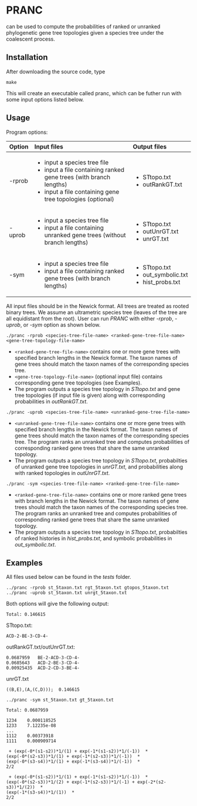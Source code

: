 # PRANC
can be used to compute the probabilities of ranked or unranked phylogenetic gene tree topologies given a species tree under the coalescent process.  

## Installation
After downloading the source code, type
```
make
```
This will create an executable called pranc, which can be futher run with some input options listed below.

## Usage
Program options:

| Option        | Input files   | Output files                   |
| ------------- |:-------------| :------------------------------|
| -rprob        | <ul><li>input a species tree file</li><li>input a file containing ranked gene trees (with branch lengths)</li><li> input a file containing gene tree topologies (optional)</li></ul>|<ul><li>STtopo.txt</li><li>outRankGT.txt</li></ul>|
| -uprob        | <ul><li>input a species tree file</li><li>input a file containing unranked gene trees (without branch lengths)</li></ul>| <ul><li>STtopo.txt</li><li>outUnrGT.txt</li><li>unrGT.txt</li></ul>|
| -sym        | <ul><li>input a species tree file</li><li>input a file containing ranked gene trees (with branch lengths)</li></ul>| <ul><li>STtopo.txt</li><li>out_symbolic.txt</li><li>hist_probs.txt</li></ul>|

All input files should be in the Newick format. All trees are treated as rooted binary trees. We assume an ultrametric species tree (leaves of the tree are all equidistant from the root). User can run *PRANC* with either *-rprob*, *-uprob*, or *-sym* option as shown below.  

```
./pranc -rprob <species-tree-file-name> <ranked-gene-tree-file-name> <gene-tree-topology-file-name>
```
* ```<ranked-gene-tree-file-name>``` contains one or more gene trees with specified branch lengths in the Newick format. The taxon names of gene trees should match the taxon names of the corresponding species tree.   
* ```<gene-tree-topology-file-name>``` (optional input file) contains corresponding gene tree topologies (see Examples). 
* The program outputs a species tree topology in *STtopo.txt* and gene tree topologies (if input file is given) along with corresponding probabilities in *outRankGT.txt*.
  
```
./pranc -uprob <species-tree-file-name> <unranked-gene-tree-file-name>
```
* ```<unranked-gene-tree-file-name>``` contains one or more gene trees with specified branch lengths in the Newick format. The taxon names of gene trees should match the taxon names of the corresponding species tree. The program ranks an unranked tree and computes probabilities of corresponding ranked gene trees that share the same unranked topology.   
* The program outputs a species tree topology in *STtopo.txt*, probabilties of unranked gene tree topologies in *unrGT.txt*, and probabilities along with ranked topologies in *outUnrGT.txt*.

```
./pranc -sym <species-tree-file-name> <ranked-gene-tree-file-name>
```
* ```<ranked-gene-tree-file-name>``` contains one or more ranked gene trees with branch lengths in the Newick format. The taxon names of gene trees should match the taxon names of the corresponding species tree. The program ranks an unranked tree and computes probabilities of corresponding ranked gene trees that share the same unranked topology.   
* The program outputs a species tree topology in *STtopo.txt*, probabilties of ranked histories in *hist_probs.txt*, and symbolic probabilities in *out_symbolic.txt*.

## Examples
All files used below can be found in the *tests* folder. 
```
../pranc -rprob st_5taxon.txt rgt_5taxon.txt gtopos_5taxon.txt
../pranc -uprob st_5taxon.txt unrgt_5taxon.txt 
```
Both options will give the following output:
```
Total: 0.146615
```
STtopo.txt: 
```
ACD-2-BE-3-CD-4-
```
outRankGT.txt/outUnrGT.txt:
```
0.0687959	BE-2-ACD-3-CD-4-
0.0685643	ACD-2-BE-3-CD-4-
0.00925435	ACD-2-CD-3-BE-4-
```
unrGT.txt
```
((B,E),(A,(C,D)));	0.146615
```

```
../pranc -sym st_5taxon.txt gt_5taxon.txt 
```

```
Total: 0.0687959
```

```
1234	0.000118525
1233	7.12235e-08
...
1112	0.00373918
1111	0.000909714
```

```
 + (exp(-0*(s1-s2))*1/(1) + exp(-1*(s1-s2))*1/(-1))  * 
(exp(-0*(s2-s3))*1/(1) + exp(-1*(s2-s3))*1/(-1))  * 
(exp(-0*(s3-s4))*1/(1) + exp(-1*(s3-s4))*1/(-1))  * 
2/2

 + (exp(-0*(s1-s2))*1/(1) + exp(-1*(s1-s2))*1/(-1))  * 
(exp(-0*(s2-s3))*1/(2) + exp(-1*(s2-s3))*1/(-1) + exp(-2*(s2-s3))*1/(2))  * 
(exp(-1*(s3-s4))*1/(1))  * 
2/2
```
